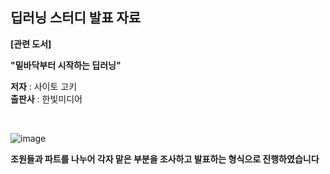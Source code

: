 ## 딥러닝 스터디 발표 자료
**[관련 도서]**  


**"밑바닥부터 시작하는 딥러닝"**  


**저자** : 사이토 고키  
**출판사** : 한빛미디어

<br>

![image](https://user-images.githubusercontent.com/79921374/120106317-8295a600-c197-11eb-9ecd-e516d8f851ce.png)  


**조원들과 파트를 나누어 각자 맡은 부분을 조사하고 발표하는 형식으로 진행하였습니다**
